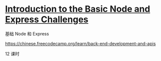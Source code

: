 # [Introduction to the Basic Node and Express Challenges](https://www.freecodecamp.org/learn/apis-and-microservices/basic-node-and-express/)

基础 Node 和 Express

https://chinese.freecodecamp.org/learn/back-end-development-and-apis

12 课时
